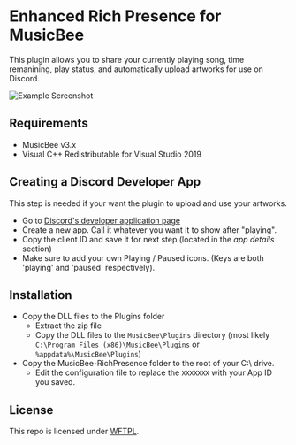 # Enhanced Rich Presence for MusicBee

This plugin allows you to share your currently playing song, time remanining, play status, and automatically upload artworks for use on Discord.

![Example Screenshot](https://i.imgur.com/F3udPi3.png)

## Requirements

- MusicBee v3.x
- Visual C++ Redistributable for Visual Studio 2019

## Creating a Discord Developer App

This step is needed if your want the plugin to upload and use your artworks.

- Go to [Discord's developer application page](https://discordapp.com/developers/applications/me)
- Create a new app. Call it whatever you want it to show after "playing".
- Copy the client ID and save it for next step (located in the *app details* section)
- Make sure to add your own Playing / Paused icons. (Keys are both 'playing' and 'paused' respectively).

## Installation
- Copy the DLL files to the Plugins folder
  - Extract the zip file
  - Copy the DLL files to the `MusicBee\Plugins` directory (most likely `C:\Program Files (x86)\MusicBee\Plugins` or `%appdata%\MusicBee\Plugins`)
- Copy the MusicBee-RichPresence folder to the root of your C:\ drive.
  - Edit the configuration file to replace the `XXXXXXX` with your App ID you saved.

## License
This repo is licensed under [WFTPL](http://www.wtfpl.net/).

